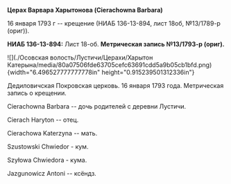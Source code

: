 **Церах Варвара Харытонова (Cierachowna Barbara)**

16 января 1793 г -- крещение (НИАБ 136-13-894, лист 18об, №13/1789-р
(ориг)).

**НИАБ 136-13-894:** Лист 18-об. **Метрическая запись №13/1793-р
(ориг).**

![](./Осовская волость/Лустичи/Церахи/Харытон Катерына/media/80a07506fde63705cefc63691cdd5a9b05cb1bfd.png){width="6.496527777777778in"
height="0.915239501312336in"}

Дедиловичская Покровская церковь. 16 января 1793 года. Метрическая
запись о крещении.

Cierachowna Barbara -- дочь родителей с деревни Лустичи.

Cierach Haryton -- отец.

Cierachowa Katerzyna -- мать.

Szustowski Chwiedor - кум.

Szyłowa Chwiedora - кума.

Jazgunowicz Antoni -- ксёндз.
